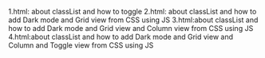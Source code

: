 1.html: about classList and how to toggle 
2.html: about classList and how to add Dark mode and Grid view from CSS using JS
3.html:about classList and how to add Dark mode and Grid view and Column view from CSS using JS
4.html:about classList and how to add Dark mode and Grid view and Column and Toggle view from CSS using JS
